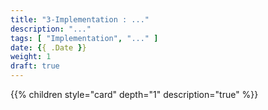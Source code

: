 ```yaml
---
title: "3-Implementation : ..."
description: "..."
tags: [ "Implementation", "..." ]
date: {{ .Date }}
weight: 1
draft: true
---
```

{{% children style="card" depth="1"  description="true" %}}
